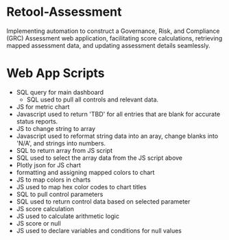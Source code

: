 # Retool-Assessment
Implementing automation to construct a Governance, Risk, and Compliance (GRC) Assessment web application, facilitating score calculations, retrieving mapped assessment data, and updating assessment details seamlessly.

# Web App Scripts
 - SQL query for main dashboard
   - SQL used to pull all controls and relevant data.
- JS for metric chart
 - Javascript used to return 'TBD' for all entries that are blank for accurate status reports.
- JS to change string to array
 - Javascript used to reformat string data into an aray, change blanks into 'N/A', and strings into numbers.
-  SQL to return array from JS script
  - SQL used to select the array data from the JS script above
- Plotly json for JS chart
 - formatting and assigning mapped colors to chart
- JS to map colors in charts
 - JS used to map hex color codes to chart titles
- SQL to pull control parameters
 - SQL used to return control data based on selected parameter
- JS score calculation
 - JS used to calculate arithmetic logic
- JS score or null
 - JS used to declare variables and conditions for null values

